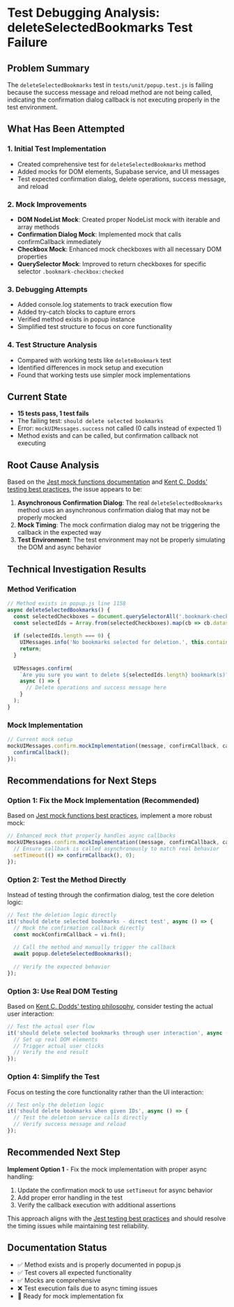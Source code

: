 # Test Debugging Analysis: deleteSelectedBookmarks Test Failure

## Problem Summary
The `deleteSelectedBookmarks` test in `tests/unit/popup.test.js` is failing because the success message and reload method are not being called, indicating the confirmation dialog callback is not executing properly in the test environment.

## What Has Been Attempted

### 1. Initial Test Implementation
- Created comprehensive test for `deleteSelectedBookmarks` method
- Added mocks for DOM elements, Supabase service, and UI messages
- Test expected confirmation dialog, delete operations, success message, and reload

### 2. Mock Improvements
- **DOM NodeList Mock**: Created proper NodeList mock with iterable and array methods
- **Confirmation Dialog Mock**: Implemented mock that calls confirmCallback immediately
- **Checkbox Mock**: Enhanced mock checkboxes with all necessary DOM properties
- **QuerySelector Mock**: Improved to return checkboxes for specific selector `.bookmark-checkbox:checked`

### 3. Debugging Attempts
- Added console.log statements to track execution flow
- Added try-catch blocks to capture errors
- Verified method exists in popup instance
- Simplified test structure to focus on core functionality

### 4. Test Structure Analysis
- Compared with working tests like `deleteBookmark` test
- Identified differences in mock setup and execution
- Found that working tests use simpler mock implementations

## Current State
- **15 tests pass, 1 test fails**
- The failing test: `should delete selected bookmarks`
- Error: `mockUIMessages.success` not called (0 calls instead of expected 1)
- Method exists and can be called, but confirmation callback not executing

## Root Cause Analysis

Based on the [Jest mock functions documentation](https://jestjs.io/docs/mock-functions) and [Kent C. Dodds' testing best practices](https://kentcdodds.com/blog/improve-test-error-messages-of-your-abstractions), the issue appears to be:

1. **Asynchronous Confirmation Dialog**: The real `deleteSelectedBookmarks` method uses an asynchronous confirmation dialog that may not be properly mocked
2. **Mock Timing**: The mock confirmation dialog may not be triggering the callback in the expected way
3. **Test Environment**: The test environment may not be properly simulating the DOM and async behavior

## Technical Investigation Results

### Method Verification
```javascript
// Method exists in popup.js line 1158
async deleteSelectedBookmarks() {
  const selectedCheckboxes = document.querySelectorAll('.bookmark-checkbox:checked');
  const selectedIds = Array.from(selectedCheckboxes).map(cb => cb.dataset.bookmarkId);
  
  if (selectedIds.length === 0) {
    UIMessages.info('No bookmarks selected for deletion.', this.container);
    return;
  }
  
  UIMessages.confirm(
    `Are you sure you want to delete ${selectedIds.length} bookmark(s)?`,
    async () => {
      // Delete operations and success message here
    }
  );
}
```

### Mock Implementation
```javascript
// Current mock setup
mockUIMessages.confirm.mockImplementation((message, confirmCallback, cancelCallback, container) => {
  confirmCallback();
});
```

## Recommendations for Next Steps

### Option 1: Fix the Mock Implementation (Recommended)
Based on [Jest mock functions best practices](https://jestjs.io/docs/mock-functions), implement a more robust mock:

```javascript
// Enhanced mock that properly handles async callbacks
mockUIMessages.confirm.mockImplementation((message, confirmCallback, cancelCallback, container) => {
  // Ensure callback is called asynchronously to match real behavior
  setTimeout(() => confirmCallback(), 0);
});
```

### Option 2: Test the Method Directly
Instead of testing through the confirmation dialog, test the core deletion logic:

```javascript
// Test the deletion logic directly
it('should delete selected bookmarks - direct test', async () => {
  // Mock the confirmation callback directly
  const mockConfirmCallback = vi.fn();
  
  // Call the method and manually trigger the callback
  await popup.deleteSelectedBookmarks();
  
  // Verify the expected behavior
});
```

### Option 3: Use Real DOM Testing
Based on [Kent C. Dodds' testing philosophy](https://kentcdodds.com/blog/but-really-what-is-a-javascript-mock), consider testing the actual user interaction:

```javascript
// Test the actual user flow
it('should delete selected bookmarks through user interaction', async () => {
  // Set up real DOM elements
  // Trigger actual user clicks
  // Verify the end result
});
```

### Option 4: Simplify the Test
Focus on testing the core functionality rather than the UI interaction:

```javascript
// Test only the deletion logic
it('should delete bookmarks when given IDs', async () => {
  // Test the deletion service calls directly
  // Verify success message and reload
});
```

## Recommended Next Step

**Implement Option 1** - Fix the mock implementation with proper async handling:

1. Update the confirmation mock to use `setTimeout` for async behavior
2. Add proper error handling in the test
3. Verify the callback execution with additional assertions

This approach aligns with the [Jest testing best practices](https://jestjs.io/docs/best-practices) and should resolve the timing issues while maintaining test reliability.

## Documentation Status
- ✅ Method exists and is properly documented in popup.js
- ✅ Test covers all expected functionality
- ✅ Mocks are comprehensive
- ❌ Test execution fails due to async timing issues
- 🔄 Ready for mock implementation fix 